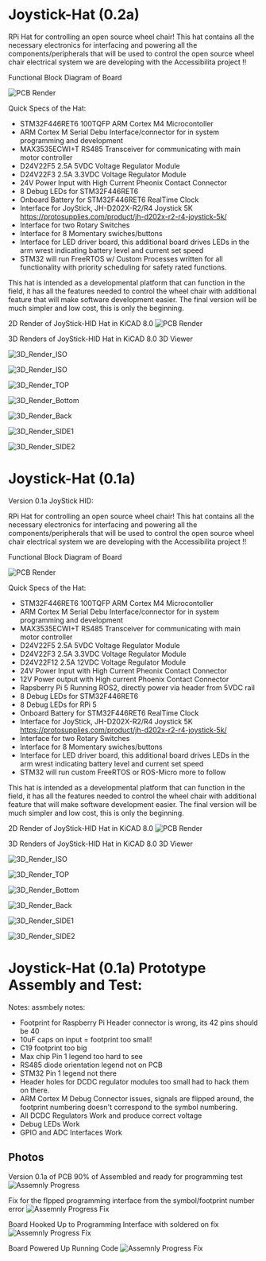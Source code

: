 # Joystick-Hat (0.2a)
RPi Hat for controlling an open source wheel chair! This hat contains all the necessary electronics for interfacing and powering all the components/peripherals that will be used to control the open source wheel chair electrical system we are developing with the Accessibilita project !!

Functional Block Diagram of Board 

![PCB Render](img/Block_diagram.png)

Quick Specs of the Hat:
- STM32F446RET6 100TQFP ARM Cortex M4 Microcontoller
- ARM Cortex M Serial Debu Interface/connector for in system programming and development 
- MAX3535ECWI+T RS485 Transceiver for communicating with main motor controller
- D24V22F5 2.5A 5VDC Voltage Regulator Module
- D24V22F3 2.5A 3.3VDC Voltage Regulator Module
- 24V Power Input with High Current Pheonix Contact Connector
- 8 Debug LEDs for STM32F446RET6
- Onboard Battery for STM32F446RET6 RealTime Clock
- Interface for JoyStick, JH-D202X-R2/R4 Joystick 5K https://protosupplies.com/product/jh-d202x-r2-r4-joystick-5k/
- Interface for two Rotary Switches
- Interface for 8 Momentary swiches/buttons
- Interface for LED driver board, this additional board drives LEDs in the arm wrest indicating battery level and current set speed
- STM32 will run FreeRTOS w/ Custom Processes written for all functionality with priority scheduling for safety rated functions.

This hat is intended as a developmental platform that can function in the field, it has all the features needed to control the wheel chair with additional feature that will make software development easier. The final version will be much simpler and low cost, this is only the beginning. 

2D Render of JoyStick-HID Hat in KiCAD 8.0
![PCB Render](img/JoyStick-Hat_2D.jpg)

3D Renders of JoyStick-HID Hat in KiCAD 8.0 3D Viewer 

![3D_Render_ISO](img/JoyStick-Hat_V2_3D_ISO1.jpg)

![3D_Render_ISO](img/JoyStick-Hat_V2_3D_ISO2.jpg)

![3D_Render_TOP](img/JoyStick-Hat_V2_3D_TOP.jpg)

![3D_Render_Bottom](img/JoyStick-Hat_V2_3D_BOTTOM.jpg)

![3D_Render_Back](img/JoyStick-Hat_V2_3D_BACK.jpg)

![3D_Render_SIDE1](img/JoyStick-Hat_V2_3D_SIDE1.jpg)

![3D_Render_SIDE2](img/JoyStick-Hat_V2_3D_SIDE2.jpg)


# Joystick-Hat (0.1a)
Version 0.1a JoyStick HID:

RPi Hat for controlling an open source wheel chair! This hat contains all the necessary electronics for interfacing and powering all the components/peripherals that will be used to control the open source wheel chair electrical system we are developing with the Accessibilita project !!

Functional Block Diagram of Board 

![PCB Render](img/Block_diagram.png)

Quick Specs of the Hat:
- STM32F446RET6 100TQFP ARM Cortex M4 Microcontoller
- ARM Cortex M Serial Debu Interface/connector for in system programming and development 
- MAX3535ECWI+T RS485 Transceiver for communicating with main motor controller
- D24V22F5 2.5A 5VDC Voltage Regulator Module
- D24V22F3 2.5A 3.3VDC Voltage Regulator Module
- D24V22F12 2.5A 12VDC Voltage Regulator Module
- 24V Power Input with High Current Pheonix Contact Connector
- 12V Power output with High current Phoenix Contact Connector
- Rapsberry Pi 5 Running ROS2, directly power via header from 5VDC rail
- 8 Debug LEDs for STM32F446RET6
- 8 Debug LEDs for RPi 5
- Onboard Battery for STM32F446RET6 RealTime Clock
- Interface for JoyStick, JH-D202X-R2/R4 Joystick 5K https://protosupplies.com/product/jh-d202x-r2-r4-joystick-5k/
- Interface for two Rotary Switches
- Interface for 8 Momentary swiches/buttons
- Interface for LED driver board, this additional board drives LEDs in the arm wrest indicating battery level and current set speed
- STM32 will run custom FreeRTOS or ROS-Micro more to follow

This hat is intended as a developmental platform that can function in the field, it has all the features needed to control the wheel chair with additional feature that will make software development easier. The final version will be much simpler and low cost, this is only the beginning. 

2D Render of JoyStick-HID Hat in KiCAD 8.0
![PCB Render](img/JoyStick-Hat_2D.jpg)

3D Renders of JoyStick-HID Hat in KiCAD 8.0 3D Viewer 

![3D_Render_ISO](img/JoyStick-Hat_3D_ISO.jpg)

![3D_Render_TOP](img/JoyStick-Hat_3D_TOP.jpg)

![3D_Render_Bottom](img/JoyStick-Hat_3D_BOTTOM.jpg)

![3D_Render_Back](img/JoyStick-Hat_3D_BACK.jpg)

![3D_Render_SIDE1](img/JoyStick-Hat_3D_SIDE1.jpg)

![3D_Render_SIDE2](img/JoyStick-Hat_3D_SIDE2.jpg)


# Joystick-Hat (0.1a) Prototype Assembly and Test:

Notes:
assmbely notes:
- Footprint for Raspberry Pi Header connector is wrong, its 42 pins should be 40
- 10uF caps on input = footprint too small!
- C19 footprint too big
- Max chip Pin 1 legend too hard to see
- RS485 diode orientation legend not on PCB
- STM32 Pin 1 legend not there
- Header holes for DCDC regulator modules too small had to hack them on there.
- ARM Cortex M Debug Connector issues, signals are flipped around, the footprint numbering doesn't correspond to the symbol numbering.
- All DCDC Regulators Work and produce correct voltage
- Debug LEDs Work
- GPIO and ADC Interfaces Work

## Photos 

Version 0.1a of PCB 90% of Assembled and ready for programming test
![Assemnly Progress](img/IMG_4244.png)

Fix for the flpped programming interface from the symbol/footprint number error
![Assemnly Progress Fix](img/IMG_4549.png)

Board Hooked Up to Programming Interface with soldered on fix 
![Assemnly Progress Fix](img/IMG_4944.png)

Board Powered Up Running Code
![Assemnly Progress Fix](img/IMG_5190.png)


